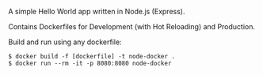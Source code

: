 A simple Hello World app written in Node.js (Express).

Contains Dockerfiles for Development (with Hot Reloading) and Production.

Build and run using any dockerfile:

```
$ docker build -f [dockerfile] -t node-docker .
$ docker run --rm -it -p 8080:8080 node-docker
```

